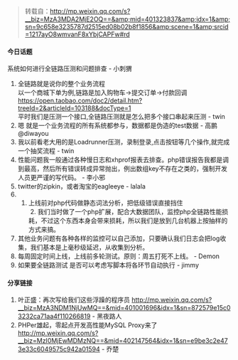 > 转载自：<http://mp.weixin.qq.com/s?__biz=MzA3MDA2MjE2OQ==&amp;mid=401323837&amp;idx=1&amp;sn=9c658e3235787d2515ed08b02b8f1856&amp;scene=1&amp;srcid=1217ayO8wmvanF8xYbjCAPFw#rd>

#### 今日话题

系统如何进行全链路压测和问题排查 - 小刺猬

1. 全链路就是说你的整个业务流程  
以一个商城下单为例,链路是加入购物车->提交订单->付款回调  
https://open.taobao.com/doc2/detail.htm?treeId=2&articleId=103188&docType=1  
平时我们是压测一个接口,全链路压测就是怎么把多个接口串起来压测 - twin
2. 嗯 就是一个业务流程的所有系统都参与，数据都是伪造的test数据 - 高鹏@diwayou
3. 我以前看老大用的是Loadrunner压测，录制登录,点击按钮等几个操作,就完成一个抽奖流程 - twin
4. 性能问题我一般通过各种慢日志和xhprof报表去排查。php错误报告我都是调到最高，然后所有错误转成异常抛出，例出数组key不存在之类的，强制开发人员更严谨的写代码。 - 李小邪
5. twitter的zipkin，或者淘宝的eagleeye - lalala
6. 1. 上线前对php代码做静态词法分析，把低级错误直接挡住  
 2. 我们当时做了一个php扩展，配合大数据团队，监控php全链路性能损耗，不过这个东西本身会带来损耗，所以我们是放到几台机器上按抽样的方式来搞。   
3. 其他业务问题有各种各样的监控可以自己添加，只要确认我们日志会把log收集，我们基本是上毫秒级延迟，从收集到分析。   
4. 每周固定时间上线，上线前多轮测试。原则：周五打死不上线。 - Demon  
5. 如果要全链路测试 是否可以考虑写脚本将各环节自动执行 - jimmy  

#### 分享链接

1. 叶正盛：再次写给我们这些浮躁的程序员 http://mp.weixin.qq.com/s?__biz=MzA3NDM1NjUwMQ==&mid=401001696&idx=1&sn=872579e15c03232ca71aa4f110266819 - 黑夜路人
2. PHPer雄起，零起点开发高性能MySQL Proxy来了 http://mp.weixin.qq.com/s?__biz=MzI0MjEwMDMzNQ==&mid=402147564&idx=1&sn=e9be3c2e473e33c6049575c942a01594 - 乔楚
